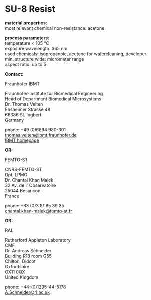 # SU-8 Resist

__material properties:__	  
most relevant chemical non-resistance:	acetone  



__process parameters:__  	
temperature	< 105 °C  
exposure wavelength:	365 nm  
used chemicals:	isopropanole, acetone for wafercleaning, developer  	
min. structure wide:	micrometer range  
aspect ratio:	up to 5
<!--break-->
__Contact:__

Fraunhofer IBMT

Fraunhofer-Institute for Biomedical Engineering  
Head of Department Biomedical Microsystems  
Dr. Thomas Velten  
Ensheimer Strasse 48   
66386 St. Ingbert   
Germany  

phone: +49 (0)6894 980-301  
thomas.velten@ibmt.fraunhofer.de  
[IBMT homepage](http://www.ibmt.fraunhofer.de/fhg/ibmt_en/biomedical_engineering/biomedical_microsystems/microsensors_microfluidics/index.jsp)  

__OR:__

FEMTO-ST

CNRS-FEMTO-ST  
Dpt. LPMO  
Dr. Chantal Khan Malek  
32 Av. de l' Observatoire  
25044 Besancon  
France  

phone: +33 (0)3 81 85 39 35  
chantal.khan-malek@femto-st.fr

__OR:__


RAL

Rutherford Appleton Laboratory  
CMF  
Dr. Andreas Schneider  
Building R18 room G55   
Chilton, Didcot   
Oxfordshire   
OX11 0QX   
United Kingdom  

phone: +44-(0)1235-44-5178  
A.Schneider@rl.ac.uk